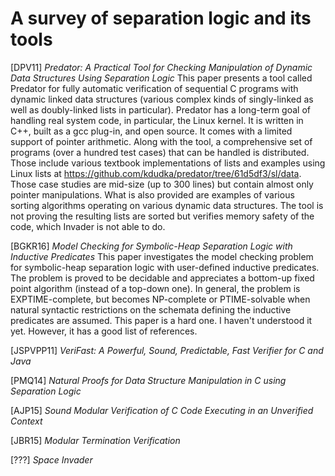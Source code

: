 # A survey of separation logic and its tools

[DPV11] *Predator: A Practical Tool for Checking Manipulation of Dynamic Data Structures Using Separation Logic*
This paper presents a tool called Predator for fully automatic verification of sequential C programs with dynamic linked data structures (various complex kinds of singly-linked as well as doubly-linked lists in particular). Predator has a long-term goal of handling real system code, in particular, the Linux kernel. It is written in C++, built as a gcc plug-in, and open source. It comes with a limited support of pointer arithmetic. 
Along with the tool, a comprehensive set of programs (over a hundred test cases) that can be handled is distributed. Those include various textbook implementations of lists and examples using Linux lists at https://github.com/kdudka/predator/tree/61d5df3/sl/data. Those case studies are mid-size (up to 300 lines) but contain almost only pointer manipulations. What is also provided are examples of various sorting algorithms operating on various dynamic data structures. The tool is not proving the resulting lists are sorted but verifies memory safety of the code, which Invader is not able to do.

[BGKR16] *Model Checking for Symbolic-Heap Separation Logic with Inductive Predicates*
This paper investigates the model checking problem for symbolic-heap separation logic with user-defined inductive predicates. The problem is proved to be decidable and appreciates a bottom-up fixed point algorithm (instead of a top-down one). In general, the problem is EXPTIME-complete, but becomes NP-complete or PTIME-solvable when natural syntactic restrictions on the schemata defining the inductive predicates are assumed. This paper is a hard one. I haven't understood it yet. However, it has a good list of references.

[JSPVPP11] *VeriFast: A Powerful, Sound, Predictable, Fast Verifier for C and Java*

[PMQ14] *Natural Proofs for Data Structure Manipulation in C using Separation Logic*

[AJP15] *Sound Modular Verification of C Code Executing in an Unverified Context*

[JBR15] *Modular Termination Verification*



[???] *Space Invader*


